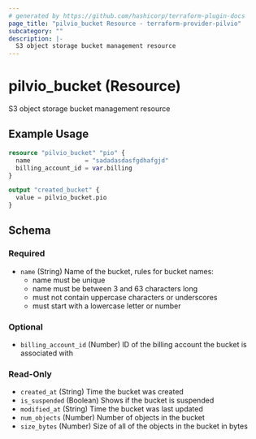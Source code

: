 ```yaml
---
# generated by https://github.com/hashicorp/terraform-plugin-docs
page_title: "pilvio_bucket Resource - terraform-provider-pilvio"
subcategory: ""
description: |-
  S3 object storage bucket management resource
---
```


# pilvio_bucket (Resource)

S3 object storage bucket management resource

## Example Usage

```terraform
resource "pilvio_bucket" "pio" {
  name               = "sadadasdasfgdhafgjd"
  billing_account_id = var.billing
}

output "created_bucket" {
  value = pilvio_bucket.pio
}
```

<!-- schema generated by tfplugindocs -->
## Schema

### Required

- `name` (String) Name of the bucket, rules for bucket names: 
	* name must be unique
	* name must be between 3 and 63 characters long
	* must not contain uppercase characters or underscores
	* must start with a lowercase letter or number

### Optional

- `billing_account_id` (Number) ID of the billing account the bucket is associated with

### Read-Only

- `created_at` (String) Time the bucket was created
- `is_suspended` (Boolean) Shows if the bucket is suspended
- `modified_at` (String) Time the bucket was last updated
- `num_objects` (Number) Number of objects in the bucket
- `size_bytes` (Number) Size of all of the objects in the bucket in bytes


